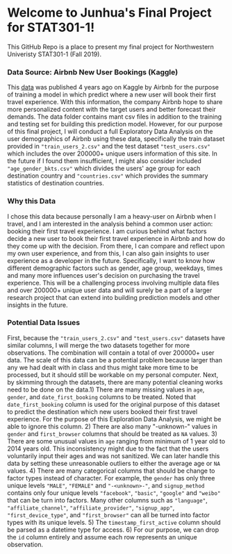 # Welcome to Junhua's Final Project for STAT301-1!

This GitHub Repo is a place to present my final project for Northwestern Univeristy STAT301-1 (Fall 2019).

### Data Source: Airbnb New User Bookings (Kaggle)

This [data](https://www.kaggle.com/c/airbnb-recruiting-new-user-bookings/overview) was published 4 years ago on Kaggle by Airbnb for the purpose of training a model in which predict where a new user will book their first travel experience. With this information, the company Airbnb hope to share more personalized content with the target users and better forecast their demands. The data folder contains mant csv files in addition to the training and testing set for building this prediction model. However, for our purpose of this final project, I will conduct a full Exploratory Data Analysis on the user demographics of Airbnb using these data, specifically the train dataset provided in `"train_users_2.csv"` and the test dataset `"test_users.csv"` which includes the over 200000+ unique users information of this site. In the future if I found them insufficient, I might also consider included `"age_gender_bkts.csv"` which divides the users' age group for each destination country and `"countries.csv"` which provides the summary statistics of destination countries.

### Why this Data

I chose this data because personally I am a heavy-user on Airbnb when I travel, and I am interested in the analysis behind a common user action: booking their first travel experience. I am curious behind what factors decide a new user to book their first travel experience in Airbnb and how do they come up with the decision. From there, I can compare and reflect upon my own user experience, and from this, I can also gain insights to user experience as a developer in the future. Specifically, I want to know how different demographic factors such as gender, age group, weekdays, times and many more influences user's decision on purchasing the travel experience. This will  be a challenging process involving multiple data files and over 200000+ unique user data and will surely be a part of a larger research project that can extend into building prediction models and other insights in the future.

### Potential Data Issues
First, because the `"train_users_2.csv"` and `"test_users.csv"` datasets have similar columns, I will merge the two datasets together for more observations. The combination will contain a total of over 200000+ user data. The scale of this data can be a potential problem because larger than any we had dealt with in class and thus might take more time to be processed, but it should still be workable on my personal computer. 
Next, by skimming through the datasets, there are many potential cleaning works need to be done on the data.1) There are many missing values in `age`, `gender`, and `date_first_booking` columns to be treated. Noted that `date_first_booking` column is used for the original purpose of this dataset to predict the destination which new users booked their first travel experience. For the purpose of this Exploration Data Analysis, we might be able to ignore this column. 2) There are also many "-unknown-" values in `gender` and `first_browser` columns that should be treated as `NA` values. 3) There are some unusual values in `age` ranging from minimum of 1 year old to 2014 years old. This inconsistency might due to the fact that the users voluntarily input their ages and was not sanitized. We can later handle this data by setting these unreasonable outliers to either the average age or `NA` values.  4) There are many categorical columns that should be change to factor types instead of character. For example, the `gender` has only three unique levels `"MALE"`, `"FEMALE"` and `"-<unknown>-"`, and `signup_method` contains only four unique levels `"facebook"`, `"basic"`, `"google"` and `"weibo"` that can be turn into factors. Many other columns such as `"language"`, `"affiliate_channel"`, `"affiliate_provider"`, `"signup_app"`, `"first_device_type"`, and `"first_browser"` can all be turned into factor types with its unique levels. 5) The `timestamp_first_active` column should be parsed as a datetime type for access. 6) For our purpose, we can drop the `id` column entirely and assume each row represents an unique observation.

